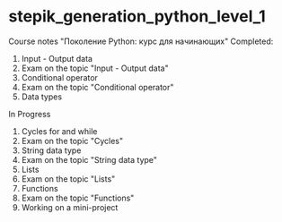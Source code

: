 # stepik_generation_python_level_1
Course notes "Поколение Python: курс для начинающих"
Completed:
1. Input - Output data 
2. Exam on the topic "Input - Output data"
3. Сonditional operator
4. Exam on the topic "Сonditional operator"
5. Data types

In Progress
1. Cycles for and while
2. Exam on the topic "Cycles"
3. String data type
4. Exam on the topic "String data type"
5. Lists
6. Exam on the topic "Lists"
7. Functions
8. Exam on the topic "Functions"
9. Working on a mini-project
